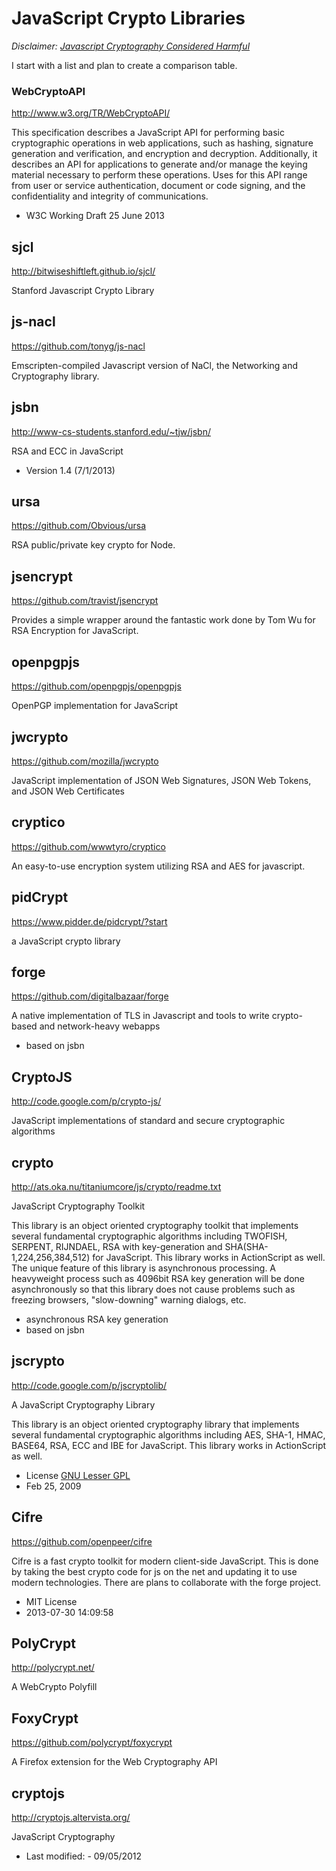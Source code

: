 JavaScript Crypto Libraries
===========================

_Disclaimer: [Javascript Cryptography Considered Harmful](http://www.matasano.com/articles/javascript-cryptography/)_

I start with a list and plan to create a comparison table.


### WebCryptoAPI
http://www.w3.org/TR/WebCryptoAPI/

This specification describes a JavaScript API for performing basic cryptographic operations in web applications, such as hashing, signature generation and verification, and encryption and decryption. Additionally, it describes an API for applications to generate and/or manage the keying material necessary to perform these operations. Uses for this API range from user or service authentication, document or code signing, and the confidentiality and integrity of communications. 

* W3C Working Draft 25 June 2013


## sjcl
http://bitwiseshiftleft.github.io/sjcl/

Stanford Javascript Crypto Library

## js-nacl
https://github.com/tonyg/js-nacl

Emscripten-compiled Javascript version of NaCl, the Networking and Cryptography library.

## jsbn
http://www-cs-students.stanford.edu/~tjw/jsbn/

RSA and ECC in JavaScript

* Version 1.4 (7/1/2013)

## ursa
https://github.com/Obvious/ursa

RSA public/private key crypto for Node.

## jsencrypt
https://github.com/travist/jsencrypt

Provides a simple wrapper around the fantastic work done by Tom Wu for RSA Encryption for JavaScript.

## openpgpjs
https://github.com/openpgpjs/openpgpjs

OpenPGP implementation for JavaScript

## jwcrypto
https://github.com/mozilla/jwcrypto

JavaScript implementation of JSON Web Signatures, JSON Web Tokens, and JSON Web Certificates

## cryptico
https://github.com/wwwtyro/cryptico

An easy-to-use encryption system utilizing RSA and AES for javascript.

## pidCrypt
https://www.pidder.de/pidcrypt/?start

a JavaScript crypto library

## forge
https://github.com/digitalbazaar/forge

A native implementation of TLS in Javascript and tools to write crypto-based and network-heavy webapps

* based on jsbn

## CryptoJS
http://code.google.com/p/crypto-js/ 

JavaScript implementations of standard and secure cryptographic algorithms

## crypto
http://ats.oka.nu/titaniumcore/js/crypto/readme.txt

JavaScript Cryptography Toolkit

This library is an object oriented cryptography toolkit that implements several
fundamental cryptographic algorithms including TWOFISH, SERPENT, RIJNDAEL, RSA
with key-generation and SHA(SHA-1,224,256,384,512) for JavaScript. This library
works in ActionScript as well. The unique feature of this library is
asynchronous processing. A heavyweight process such as 4096bit RSA key
generation will be done asynchronously so that this library does not cause
problems such as freezing browsers, "slow-downing" warning dialogs, etc.

* asynchronous RSA key generation
* based on jsbn

## jscrypto
http://code.google.com/p/jscryptolib/

A JavaScript Cryptography Library

This library is an object oriented cryptography library that implements several fundamental cryptographic algorithms including AES, SHA-1, HMAC, BASE64, RSA, ECC and IBE for JavaScript. This library works in ActionScript as well. 

* License [GNU Lesser GPL](http://www.gnu.org/licenses/lgpl.html)
* Feb 25, 2009

## Cifre
https://github.com/openpeer/cifre

Cifre is a fast crypto toolkit for modern client-side JavaScript. This is done by taking the best crypto code for js on the net and updating it to use modern technologies. There are plans to collaborate with the forge project.

* MIT License
* 2013-07-30 14:09:58


##  PolyCrypt
http://polycrypt.net/

A WebCrypto Polyfill

## FoxyCrypt
https://github.com/polycrypt/foxycrypt

A Firefox extension for the Web Cryptography API


## cryptojs
http://cryptojs.altervista.org/

JavaScript Cryptography

* Last modified: - 09/05/2012